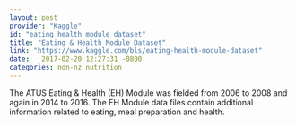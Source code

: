 ```yaml
---
layout: post
provider: "Kaggle"
id: "eating_health_module_dataset"
title: "Eating & Health Module Dataset"
link: "https://www.kaggle.com/bls/eating-health-module-dataset"
date:   2017-02-20 12:27:31 -0800
categories: non-nz nutrition
---
```


The ATUS Eating & Health (EH) Module was fielded from 2006 to 2008 and again in 2014 to 2016. The EH Module data files contain additional information related to eating, meal preparation and health.